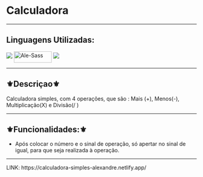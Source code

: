 <h1>Calculadora</h1>
<hr>
<h2>Linguagens Utilizadas:</h2>

<div style="display: inline_block">
  <img src="https://img.shields.io/badge/HTML5-E34F26?style=for-the-badge&logo=html5&logoColor=white"></img> 
  <img align="center" alt="Ale-Sass" height="30" width="100" src="https://img.shields.io/badge/Sass-CC6699?style=for-the-badge&logo=sass&logoColor=white">
  <img src="https://img.shields.io/badge/JavaScript-F7DF1E?style=for-the-badge&logo=javascript&logoColor=black"></img>
</div>



<hr>
<h2>⚜️Descriçao⚜️</h2>
<p>Calculadora simples, com 4 operações, que são : Mais (+), Menos(-), Multiplicação(X) e Divisão(/ )</p>
<hr>
<h2>⚜️Funcionalidades:⚜️</h2>
<ul>
<li>Após colocar  o número e o sinal de operação, só apertar no sinal de igual, para que seja realizada à operação.</li>
</ul>
<hr>
LINK: https://calculadora-simples-alexandre.netlify.app/
